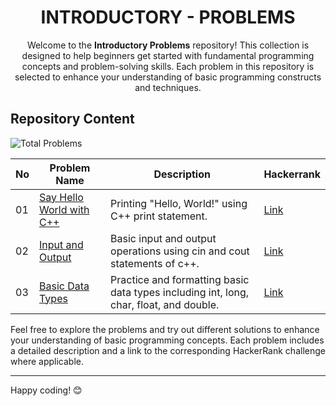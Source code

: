 <h1 align='center'>INTRODUCTORY - PROBLEMS</h1>

<p align='center'>Welcome to the <b>Introductory Problems</b> repository! This collection is designed to help beginners get started with fundamental programming concepts and problem-solving skills. Each problem in this repository is selected to enhance your understanding of basic programming constructs and techniques. </p>

## Repository Content
<p> <img src="https://img.shields.io/badge/Total%20Problems-3-blue" alt="Total Problems" /> </p>

| No | Problem Name | Description | Hackerrank |
|----|--------------|-------------|------------|
| 01  | [Say Hello World with C++](https://github.com/JawadSher/CPlusPlus-Problems-Solutions-HackerRank/tree/main/01%20-%20Introductory%20Problems/01%20-%20Say%20Hello%20World%20with%20C%2B%2B)    |Printing "Hello, World!" using C++ print statement. | [Link](https://www.hackerrank.com/challenges/cpp-hello-world/problem?isFullScreen=true) |
| 02 | [Input and Output](https://github.com/JawadSher/CPlusPlus-Problems-Solutions-HackerRank/tree/main/01%20-%20Introductory%20Problems/02%20-%20Input%20and%20Output) | Basic input and output operations using cin and cout statements of c++. | [Link](https://www.hackerrank.com/challenges/cpp-input-and-output/problem?isFullScreen=true) |
| 03 | [Basic Data Types](https://github.com/JawadSher/CPlusPlus-Problems-Solutions-HackerRank/tree/main/01%20-%20Introductory%20Problems/03%20-%20Basic%20Data%20Types)|Practice and formatting basic data types including int, long, char, float, and double.|[Link](https://www.hackerrank.com/challenges/c-tutorial-basic-data-types/problem?isFullScreen=true)|



Feel free to explore the problems and try out different solutions to enhance your understanding of basic programming concepts. Each problem includes a detailed description and a link to the corresponding HackerRank challenge where applicable.

---
Happy coding! 😊
